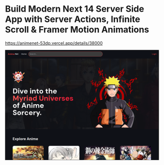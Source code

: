 # Build Modern Next 14 Server Side App with Server Actions, Infinite Scroll & Framer Motion Animations

https://animenet-53dp.vercel.app/details/38000

![Alt Text](./anime.png)
